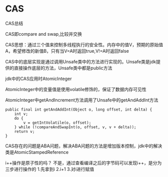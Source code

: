 # CAS



CAS总结

<!--more-->

CAS即compare and swap,比较并交换

CAS思想：通过三个值来控制多线程执行的安全性。内存中的值V，预期的原始值A，希望修改的新值B，只有当V=A时返回true,V!=A时返回false

CAS中的底层实现是通过调用Unsafe类中的方法进行实现的。Unsafe类是jdk提供的直接操作底层的方法，Unsafe类中都是public方法

jdk中的CAS应用时AtomicInteger

AtomicInteger中的变量值是使用volatile修饰的，保证了数据内存可见性

AtomicInteger中getAndIncrement方法调用了Unsafe中的getAndAddInt方法

```
public final int getAndAddInt(Object o, long offset, int delta) {
    int v;
    do {
        v = getIntVolatile(o, offset);
    } while (!compareAndSwapInt(o, offset, v, v + delta));
    return v;
}
```

CAS存在的问题是ABA问题，解决ABA问题的方法是增加版本控制，jdk中的解决类是AtomicStampedReference

i++操作是原子性的吗？
不是，通过查看编译之后的字节码可以发现i++，是分为三步进行操作的
1.先拿到i
2.i+1
3.对i进行赋值
